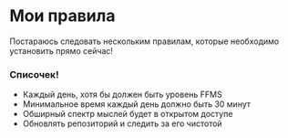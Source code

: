 # Мои правила

Постараюсь следовать нескольким правилам, которые необходимо установить прямо сейчас!

### Списочек!

- Каждый день, хотя бы должен быть уровень FFMS
- Минимальное время каждый день должно быть 30 минут
- Обширный спектр мыслей будет в открытом доступе
- Обновлять репозиторий и следить за его чистотой
